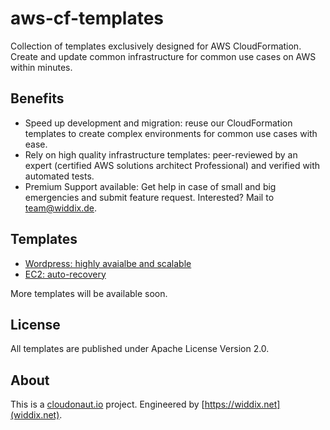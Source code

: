 # aws-cf-templates
Collection of templates exclusively designed for AWS CloudFormation. Create and update common infrastructure for common use cases on AWS within minutes.

## Benefits

* Speed up development and migration: reuse our CloudFormation templates to create complex environments for common use cases with ease.
* Rely on high quality infrastructure templates: peer-reviewed by an expert (certified AWS solutions architect Professional) and verified with automated tests.
* Premium Support available: Get help in case of small and big emergencies and submit feature request. Interested? Mail to [team@widdix.de](mailto:team@widdix.de).

## Templates

* [Wordpress: highly avaialbe and scalable](https://github.com/widdix/aws-cf-templates/tree/master/wordpress)
* [EC2: auto-recovery](https://github.com/widdix/aws-cf-templates/tree/master/ec2)

More templates will be available soon.

## License

All templates are published under Apache License Version 2.0.

## About

This is a [cloudonaut.io](https://cloudonaut.io/templates-for-aws-cloudformation/) project. Engineered by [https://widdix.net](widdix.net).